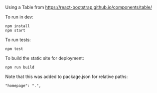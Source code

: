 Using a Table from https://react-bootstrap.github.io/components/table/

To run in dev:

```
npm install
npm start
```

To run tests:

```
npm test
```

To build the static site for deployment:

```
npm run build
```

Note that this was added to package.json for relative paths:

```
"homepage": ".",
```
